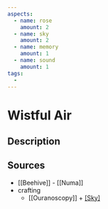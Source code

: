 ```yaml
---
aspects: 
  - name: rose
    amount: 2
  - name: sky
    amount: 2
  - name: memory
    amount: 1
  - name: sound
    amount: 1
tags:
  - 
---
```


# Wistful Air

## Description

## Sources
- [[Beehive]] - [[Numa]]
- crafting 
	- [[Ouranoscopy]] + [[Sky]](5)